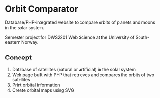 # Orbit Comparator
Database/PHP-integrated website to compare orbits of planets and moons in the solar system.

Semester project for DWS2201 Web Science at the University of South-eastern Norway.

## Concept
1. Database of satellites (natural or artificial) in the solar system
2. Web page built with PHP that retrieves and compares the orbits of two satellites
3. Print orbital information
4. Create orbital maps using SVG
